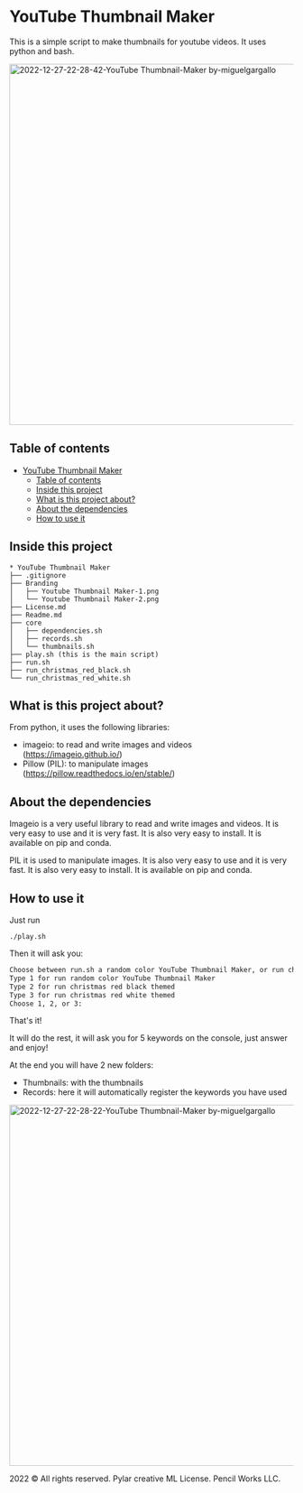 # YouTube Thumbnail Maker

This is a simple script to make thumbnails for youtube videos. It uses python and bash.

<img width="640" alt="2022-12-27-22-28-42-YouTube Thumbnail-Maker by-miguelgargallo" src="https://user-images.githubusercontent.com/5947268/209724151-0416a3f2-03d2-4d5e-9829-5957f57eaaae.png">

## Table of contents

- [YouTube Thumbnail Maker](#youtube-thumbnail-maker)
  - [Table of contents](#table-of-contents)
  - [Inside this project](#inside-this-project)
  - [What is this project about?](#what-is-this-project-about)
  - [About the dependencies](#about-the-dependencies)
  - [How to use it](#how-to-use-it)

## Inside this project

```
* YouTube Thumbnail Maker
├── .gitignore
├── Branding
│   ├── Youtube Thumbnail Maker-1.png
│   └── Youtube Thumbnail Maker-2.png
├── License.md
├── Readme.md
├── core
│   ├── dependencies.sh
│   ├── records.sh
│   └── thumbnails.sh
├── play.sh (this is the main script)
├── run.sh
├── run_christmas_red_black.sh
└── run_christmas_red_white.sh
```

## What is this project about?

From python, it uses the following libraries:

- imageio: to read and write images and videos (https://imageio.github.io/)
- Pillow (PIL): to manipulate images (https://pillow.readthedocs.io/en/stable/)

## About the dependencies

Imageio is a very useful library to read and write images and videos. It is very easy to use and it is very fast. It is also very easy to install. It is available on pip and conda.

PIL it is used to manipulate images. It is also very easy to use and it is very fast. It is also very easy to install. It is available on pip and conda.

## How to use it

Just run

```
./play.sh
```

Then it will ask you:

```bash
Choose between run.sh a random color YouTube Thumbnail Maker, or run christmas red black sh, a Christmas themed YouTube Thumbnail Maker with red and black colors or a third option, run.sh a random color YouTube Thumbnail Maker with a white background and red text.
Type 1 for run random color YouTube Thumbnail Maker
Type 2 for run christmas red black themed
Type 3 for run christmas red white themed
Choose 1, 2, or 3: 
```

That's it!

It will do the rest, it will ask you for 5 keywords on the console, just answer and enjoy!

At the end you will have 2 new folders:

- Thumbnails: with the thumbnails
- Records: here it will automatically register the keywords you have used

<img width="640" alt="2022-12-27-22-28-22-YouTube Thumbnail-Maker by-miguelgargallo" src="https://user-images.githubusercontent.com/5947268/209724168-b1313f4a-608e-43aa-b968-c4561d988d9a.png">

2022 © All rights reserved. Pylar creative ML License. Pencil Works LLC.
